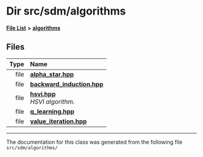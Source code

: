 
# Dir src/sdm/algorithms

<link rel="stylesheet" href="https://cdnjs.cloudflare.com/ajax/libs/KaTeX/0.5.1/katex.min.css">
<link rel="stylesheet" href="https://cdn.jsdelivr.net/github-markdown-css/2.2.1/github-markdown.css"/>



[**File List**](files.md) **>** [**algorithms**](dir_baab9deb2ceef290d17fdadea9d6b69b.md)











## Files

| Type | Name |
| ---: | :--- |
| file | [**alpha\_star.hpp**](alpha__star_8hpp.md) <br> |
| file | [**backward\_induction.hpp**](backward__induction_8hpp.md) <br> |
| file | [**hsvi.hpp**](hsvi_8hpp.md) <br>_HSVI algorithm._  |
| file | [**q\_learning.hpp**](q__learning_8hpp.md) <br> |
| file | [**value\_iteration.hpp**](value__iteration_8hpp.md) <br> |


















------------------------------
The documentation for this class was generated from the following file `src/sdm/algorithms/`